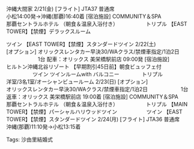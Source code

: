 沖縄大間家 2/21(⾦) [フライト] JTA37 普通席  
⼩松14:00発→沖縄(那覇)16:40着 [宿泊施設] COMMUNITY＆SPA  
那覇セントラルホテル （朝⾷＆温泉⼊浴付き） 　　　　　トリプル 【EAST  
TOWER】【禁煙】デラックスルーム  

ツイン 【EAST TOWER】【禁煙】スタンダードツイン 2/22(⼟)  
[オプション] オリックスレンタカー早決30/WAクラス/禁煙⾞指定/1泊2⽇  
　　　　　　1台 配⾞：オリックス 美栄橋駅前店 09:00発 [宿泊施設]  
ヒルトン沖縄北⾕リゾート 【早期割引45⽇前】朝⾷ビュッフェ付  
　　　　　ツイン ツインルームwith バルコニー 　　　　トリプル  
洋室/3名1室/オーシャンビュールーム 2/23(⽇) [オプション]  
オリックスレンタカー早決30/WAクラス/禁煙⾞指定/1泊2⽇ 　　　　　　1台  
返⾞：オリックス 美栄橋駅前店 19:00着 [宿泊施設] COMMUNITY＆SPA  
那覇セントラルホテル （朝⾷＆温泉⼊浴付き） 　　　　　トリプル 【MAIN  
TOWER】【禁煙】パーシャルハリウッドツイン 　　　　　 ツイン 【EAST  
TOWER】【禁煙】スタンダードツイン 2/24(⽉) [フライト] JTA36 普通席  
沖縄(那覇)11:10発→⼩松13:15着  

Tags: 沙由里結婚式